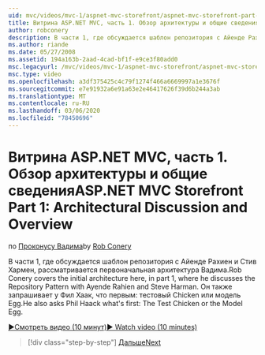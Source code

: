 ```yaml
---
uid: mvc/videos/mvc-1/aspnet-mvc-storefront/aspnet-mvc-storefront-part-1-architectural-discussion-and-overview
title: Витрина ASP.NET MVC, часть 1. Обзор архитектуры и общие сведения | Документация Майкрософт
author: robconery
description: В части 1, где обсуждается шаблон репозитория с Айенде Рахиен и Стив Хармен, рассматривается первоначальная архитектура Вадима. Он также запрашивает Фил...
ms.author: riande
ms.date: 05/27/2008
ms.assetid: 194a163b-2aad-4cad-bf1f-e9ce3f80add0
msc.legacyurl: /mvc/videos/mvc-1/aspnet-mvc-storefront/aspnet-mvc-storefront-part-1-architectural-discussion-and-overview
msc.type: video
ms.openlocfilehash: a3df375425c4c79f1274f466a6669997a1e3676f
ms.sourcegitcommit: e7e91932a6e91a63e2e46417626f39d6b244a3ab
ms.translationtype: MT
ms.contentlocale: ru-RU
ms.lasthandoff: 03/06/2020
ms.locfileid: "78450696"
---
```

# <a name="aspnet-mvc-storefront-part-1-architectural-discussion-and-overview"></a><span data-ttu-id="c85ae-104">Витрина ASP.NET MVC, часть 1. Обзор архитектуры и общие сведения</span><span class="sxs-lookup"><span data-stu-id="c85ae-104">ASP.NET MVC Storefront Part 1: Architectural Discussion and Overview</span></span>

<span data-ttu-id="c85ae-105">по [Проконусу Вадима](https://github.com/robconery)</span><span class="sxs-lookup"><span data-stu-id="c85ae-105">by [Rob Conery](https://github.com/robconery)</span></span>

<span data-ttu-id="c85ae-106">В части 1, где обсуждается шаблон репозитория с Айенде Рахиен и Стив Хармен, рассматривается первоначальная архитектура Вадима.</span><span class="sxs-lookup"><span data-stu-id="c85ae-106">Rob Conery covers the initial architecture here, in part 1, where he discusses the Repository Pattern with Ayende Rahien and Steve Harman.</span></span> <span data-ttu-id="c85ae-107">Он также запрашивает у Фил Хаак, что первым: тестовый Chicken или модель Egg.</span><span class="sxs-lookup"><span data-stu-id="c85ae-107">He also asks Phil Haack what's first: The Test Chicken or the Model Egg.</span></span>

[<span data-ttu-id="c85ae-108">&#9654;Смотреть видео (10 минут)</span><span class="sxs-lookup"><span data-stu-id="c85ae-108">&#9654; Watch video (10 minutes)</span></span>](https://channel9.msdn.com/Blogs/ASP-NET-Site-Videos/aspnet-mvc-storefront-part-1-architectural-discussion-and-overview)

> [!div class="step-by-step"]
> [<span data-ttu-id="c85ae-109">Дальше</span><span class="sxs-lookup"><span data-stu-id="c85ae-109">Next</span></span>](aspnet-mvc-storefront-part-2-the-repository-pattern.md)
